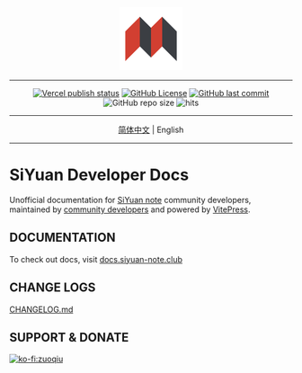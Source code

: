 <!-- prettier-ignore -->
<div align="center">
<img src="./docs/public/static/logo/siyuan.svg" style="width: 8em; height: 8em;">

---

[![Vercel publish status](https://vercelbadge.vercel.app/api/siyuan-community/siyuan-developer-docs?style=flat-square)](https://docs.siyuan-note.club)
[![GitHub License](https://img.shields.io/github/license/siyuan-community/siyuan-developer-docs?style=flat-square)](https://github.com/siyuan-community/siyuan-developer-docs/blob/main/LICENSE)
[![GitHub last commit](https://img.shields.io/github/last-commit/siyuan-community/siyuan-developer-docs?style=flat-square)](https://github.com/siyuan-community/siyuan-developer-docs/commits/main)
![GitHub repo size](https://img.shields.io/github/repo-size/siyuan-community/siyuan-developer-docs?style=flat-square)
![hits](https://hits.b3log.org/siyuan-community/siyuan-developer-docs.svg)

---

[简体中文](./README-zh-Hans.md) \| English

---

</div>

# SiYuan Developer Docs

Unofficial documentation for [SiYuan note](https://github.com/siyuan-note/siyuan) community developers, maintained by [community developers](https://github.com/siyuan-community/siyuan-developer-docs/graphs/contributors) and powered by [VitePress](https://vitepress.vuejs.org/).

## DOCUMENTATION

To check out docs, visit [docs.siyuan-note.club](https://docs.siyuan-note.club/en/)

## CHANGE LOGS

[CHANGELOG.md](./CHANGELOG.md)

## SUPPORT & DONATE

[![ko-fi:zuoqiu](https://ko-fi.com/img/githubbutton_sm.svg)](https://ko-fi.com/C1C1LEIJ5)
